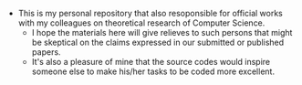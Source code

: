 - This is my personal repository that also resoponsible for official works with my colleagues on theoretical research of Computer Science. 
  - I hope the materials here will give relieves to such persons that might be skeptical on the claims expressed in our submitted or published papers.
  - It's also a pleasure of mine that the source codes would inspire someone else to make his/her tasks to be coded more excellent.  

<!---
ubeito/ubeito is a ✨ special ✨ repository because its `README.md` (this file) appears on your GitHub profile.
You can click the Preview link to take a look at your changes.
--->
